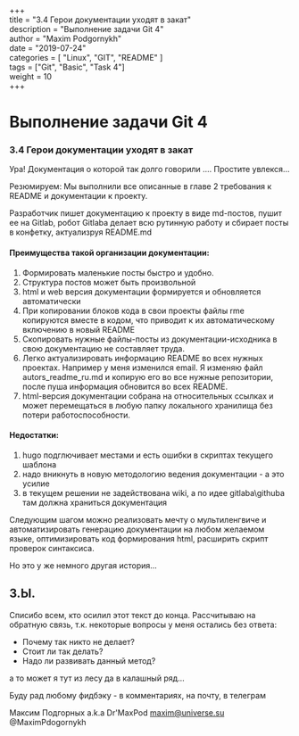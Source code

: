 ﻿+++  
title = "3.4  Герои документации уходят в закат"  
description = "Выполнение задачи Git 4"  
author = "Maxim Podgornykh"  
date = "2019-07-24"  
categories = [ "Linux", "GIT", "README" ]  
tags = ["Git", "Basic", "Task 4"]  
weight = 10  
+++


Выполнение задачи Git 4
========================


### 3.4  Герои документации уходят в закат

Ура! Документация о которой так долго говорили ....
Простите увлекся...

Резюмируем:
Мы выполнили все описанные в главе 2 требования к README и документации к проекту.

Разработчик пишет документацию к проекту в виде md-постов, пушит ее на Gitlab, робот Gitlaba делает всю рутинную работу и сбирает посты в конфетку, актуализруя README.md

#### Преимущества такой организации документации:  
1. Формировать маленькие посты быстро и удобно.
2. Структура постов может быть произвольной
3. html и web версия документации формируется и обновляется автоматически
4. При копировании блоков кода в свои проекты файлы rme копируются вместе в кодом, что приводит к их автоматическому включению в новый README
5. Скопировать нужные файлы-посты из документации-исходника в свою документацию не составляет труда.
6. Легко актуализировать информацию README во всех нужных проектах. Например у меня изменился email. Я изменяю файл autors_readme_ru.md и копирую его во все нужные репозитории, после пуша информация обновится во всех README.
7. html-версия документации собрана на относительных ссылках и может перемещаться в любую папку локального хранилища без потери работоспособности.

#### Недостатки:
1. hugo подглючивает местами и есть ошибки в скриптах текущего шаблона
2. надо вникнуть в новую методологию ведения документации  - а это усилие
3. в текущем решении не задействована wiki, а по идее gitlaba\githuba там должна храниться документация
 

Следующим шагом можно реализовать мечту о мультиленгвиче и автоматизировать генерацию документации на любом желаемом языке, оптимизировать код формирования html, расширить скрипт проверок синтаксиса. 

Но это у же немного другая история...

## З.Ы.

Списибо всем, кто осилил этот текст до конца. Рассчитываю на обратную связь, т.к. некоторые вопросы у меня остались без ответа:
 - Почему так никто не делает?
 - Стоит ли так делать?
 - Надо ли развивать данный метод?  

а то может я тут из лесу да в калашный ряд...
 
Буду рад любому фидбэку - в комментариях, на почту, в телеграм

Максим Подгорных a.k.a Dr'MaxPod maxim@universe.su @MaximPdogornykh



